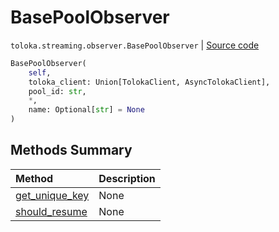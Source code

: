 # BasePoolObserver
`toloka.streaming.observer.BasePoolObserver` | [Source code](https://github.com/Toloka/toloka-kit/blob/v1.2.2/src/streaming/observer.py#L126)

```python
BasePoolObserver(
    self,
    toloka_client: Union[TolokaClient, AsyncTolokaClient],
    pool_id: str,
    *,
    name: Optional[str] = None
)
```

## Methods Summary

| Method | Description |
| :------| :-----------|
[get_unique_key](toloka.streaming.observer.BasePoolObserver.get_unique_key.md)| None
[should_resume](toloka.streaming.observer.BasePoolObserver.should_resume.md)| None
